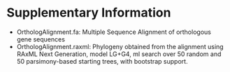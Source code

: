 # Supplementary Information

- OrthologAlignment.fa: Multiple Sequence Alignment of orthologous gene sequences
- OrthologAlignment.raxml: Phylogeny obtained from the alignment using RAxML Next Generation, model LG+G4, 
ml search over 50 random and 50 parsimony-based starting trees, with bootstrap support.

